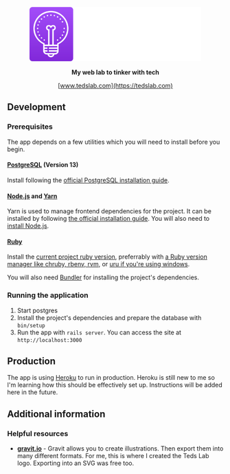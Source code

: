 <div align="center">
  <img src="./app/assets/images/logo_white.svg" width="400px" alt="Teds Lab"/>
  
  **My web lab to tinker with tech**
  
  [www.tedslab.com](https://tedslab.com)
</div>

## Development

### Prerequisites

The app depends on a few utilities which you will need to install before you begin.

#### [PostgreSQL](https://www.postgresql.org/) (Version 13)

Install following the [official PostgreSQL installation guide](https://www.postgresql.org/docs/current/tutorial-install.html).

#### [Node.js](https://nodejs.org) and [Yarn](https://yarnpkg.com)

Yarn is used to manage frontend dependencies for the project. It can be installed by following [the official installation guide](https://yarnpkg.com/lang/en/docs/install/). You will also need to [install Node.js](https://nodejs.org/en/download/package-manager/).

#### [Ruby](https://www.ruby-lang.org)

Install the [current project ruby version](./.ruby-version), preferrably with
[a Ruby version manager like chruby, rbenv, rvm](https://www.ruby-toolbox.com/categories/ruby_version_management), or [uru if you're using windows](https://bitbucket.org/jonforums/uru/wiki/Home).

You will also need [Bundler](http://bundler.io/) for installing the project's dependencies.

### Running the application

1. Start postgres
1. Install the project's dependencies and prepare the database with `bin/setup`
1. Run the app with `rails server`. You can access the site at `http://localhost:3000`

## Production

The app is using [Heroku](heroku.com) to run in production. Heroku is still new to me so I'm learning how this should be effectively set up. Instructions will be added here in the future.

## Additional information

### Helpful resources

* **[gravit.io](gravit.io)** - Gravit allows you to create illustrations. Then export them into many different formats. For me, this is where I created the Teds Lab logo. Exporting into an SVG was free too.
